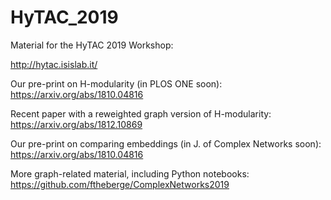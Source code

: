 # HyTAC_2019
Material for the HyTAC 2019 Workshop:

http://hytac.isislab.it/

Our pre-print on H-modularity (in PLOS ONE soon):
https://arxiv.org/abs/1810.04816

Recent paper with a reweighted graph version of H-modularity:
https://arxiv.org/abs/1812.10869

Our pre-print on comparing embeddings (in J. of Complex Networks soon):
https://arxiv.org/abs/1810.04816

More graph-related material, including Python notebooks:
https://github.com/ftheberge/ComplexNetworks2019

